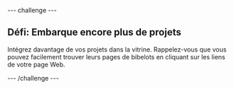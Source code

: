 \--- challenge \---

## Défi: Embarque encore plus de projets

Intégrez davantage de vos projets dans la vitrine. Rappelez-vous que vous pouvez facilement trouver leurs pages de bibelots en cliquant sur les liens de votre page Web.

\--- /challenge \---